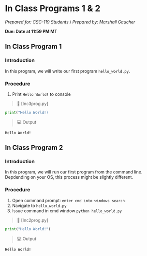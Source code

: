 
# In Class Programs 1 & 2
_Prepared for: CSC-119 Students_ /
_Prepared by: Marshall Gaucher_

**Due: Date at 11:59 PM MT**

## In Class Program 1 
### Introduction
In this program, we will write our first program ```hello_world.py```.

### Procedure
1. Print ```Hello World!``` to console

> :page_facing_up: [Inc3prog.py]
```python
print("Hello World!)
```

> :computer: Output
```
Hello World!
```
## In Class Program 2
### Introduction
In this program, we will run our first program from the command line. Depdending on your OS, this process might be slightly different.

### Procedure
1. Open command prompt: ```enter cmd into windows search```
2. Navigate to ```hello_world.py```
3. Issue command in cmd window ```python hello_world.py```

> :page_facing_up: [Inc2prog.py]

```python
print("Hello World!")
```

> :computer: Output
```
Hello World!
```


